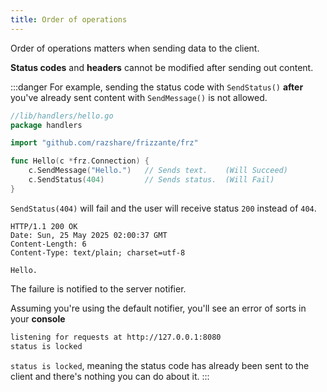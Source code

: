 ```yaml
---
title: Order of operations
---
```


Order of operations matters when sending data to the client.

**Status codes** and **headers** cannot be modified after sending out content.

:::danger
For example, sending the status code with `SendStatus()` **after** you've already sent content
with `SendMessage()` is not allowed.

```go
//lib/handlers/hello.go
package handlers

import "github.com/razshare/frizzante/frz"

func Hello(c *frz.Connection) {
    c.SendMessage("Hello.")   // Sends text.    (Will Succeed)
    c.SendStatus(404)         // Sends status.  (Will Fail)
}
```

`SendStatus(404)` will fail and the user will receive status `200` instead of `404`.

```http
HTTP/1.1 200 OK
Date: Sun, 25 May 2025 02:00:37 GMT
Content-Length: 6
Content-Type: text/plain; charset=utf-8

Hello.
```

The failure is notified to the server notifier.

Assuming you're using the default notifier, you'll see an error of sorts in your **console**

```sh
listening for requests at http://127.0.0.1:8080
status is locked
```

`status is locked`, meaning the status code has already been sent to the client and there's nothing you can do about it.
:::